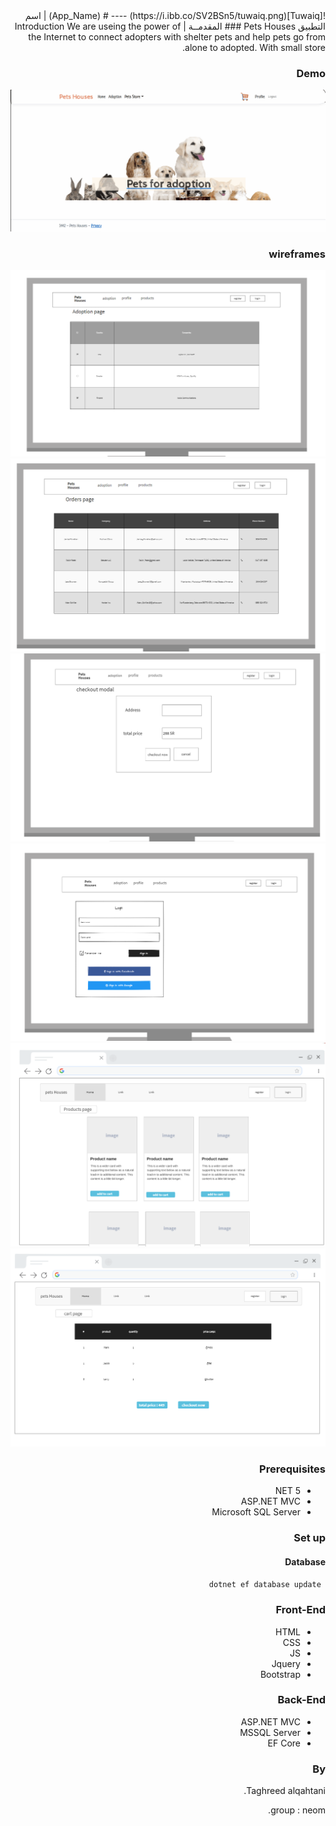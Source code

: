 <div dir="rtl" align="right" >
![Tuwaiq](https://i.ibb.co/SV2BSn5/tuwaiq.png)
----
# (App_Name) | اسم التطبيق
  Pets Houses
### المقدمــة | Introduction 
     We are useing the power of the Internet to connect adopters with shelter pets and help pets go from alone to adopted. With small store.
 
### Demo  
 ![Farmers Market Finder Demo](image/myproject1.gif)
   

### wireframes


<img src="./image/i1.png"/>
<img src="./image/i2.png"/>
<img src="./image/i3.png"/>
<img src="./image/i4.png"/>
<img src="./image/i5.png"/>
<img src="./image/i6.png"/>


### Prerequisites
- NET 5 
- ASP.NET MVC
- Microsoft SQL Server 
### Set up  
 #### Database
 ``` dotnet ef database update```
### Front-End  
 - HTML
 - CSS
 - JS
 - Jquery
 - Bootstrap 
### Back-End 
 - ASP.NET MVC
 - MSSQL Server
 - EF Core
### By
 Taghreed alqahtani. 
 
 group : neom.

</div>